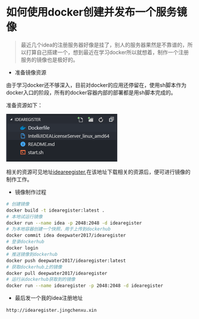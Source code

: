 # 如何使用docker创建并发布一个服务镜像

> 最近几个idea的注册服务器好像是挂了，别人的服务器果然是不靠谱的，所以打算自己搭建一个，想到最近在学习docker所以就想着，制作一个注册服务的镜像也是极好的。

* 准备镜像资源

由于学习docker还不够深入，目前对docker的应用还停留在，使用sh脚本作为docker入口的阶段，所有的docker容器内部的部署都是用sh脚本完成的。

准备资源如下：

![](../.gitbook/assets/dockerimage.png)

相关的资源可见地址[ideareegister](https://github.com/jingchenxu/idearegister),在该地址下载相关的资源后，便可进行镜像的制作工作。

* 镜像制作过程

```bash
# 创建镜像
docker build -t idearegister:latest .
# 本地试运行镜像
docker run --name idea -p 2048:2048 -d idearegister
# 为本地容器创建一个快照，用于上传到dockerhub
docker commit idea deepwater2017/idearegister
# 登录dockerhub
docker login
# 推送镜像到dockerhub
docker push deepwater2017/idearegister:latest
# 获取dockerhub上的镜像
docker pull deepwater2017/idearegister
# 运行从dockerhub获取到的镜像
docker run --name idearegister -p 2048:2048 -d idearegister
```

* 最后发一个我的idea注册地址

`http://idearegister.jingchenxu.xin`


